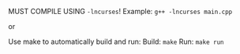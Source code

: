 MUST COMPILE USING `-lncurses`!
Example: `g++ -lncurses main.cpp`

or

Use make to automatically build and run:
Build: `make`
Run: `make run`
